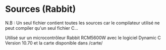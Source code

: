 Sources (Rabbit)
================

N.B : Un seul fichier contient toutes les sources car le compilateur utilisé ne peut compiler qu'un seul fichier C...

Utilisé sur un microcontrôleur Rabbit RCM5600W avec le logiciel Dynamic C Version 10.70 et la carte disponible dans /carte/
